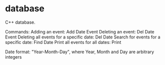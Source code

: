 # database
C++ database.

Commands:
Adding an event:                            Add Date Event
Deleting an event:                          Del Date Event
Deleting all events for a specific date:    Del Date
Search for events for a specific date:      Find Date
Print all events for all dates:             Print

Date format:
"Year-Month-Day", where Year, Month and Day are arbitrary integers
